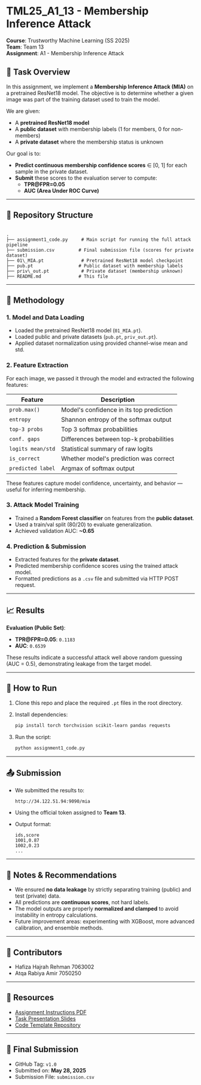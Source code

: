 # TML25_A1_13 - Membership Inference Attack

**Course**: Trustworthy Machine Learning (SS 2025)  
**Team**: Team 13  
**Assignment**: A1 - Membership Inference Attack  

## 🧠 Task Overview

In this assignment, we implement a **Membership Inference Attack (MIA)** on a pretrained ResNet18 model. The objective is to determine whether a given image was part of the training dataset used to train the model.

We are given:
- A **pretrained ResNet18 model**
- A **public dataset** with membership labels (1 for members, 0 for non-members)
- A **private dataset** where the membership status is unknown

Our goal is to:
- **Predict continuous membership confidence scores** ∈ [0, 1] for each sample in the private dataset.
- **Submit** these scores to the evaluation server to compute:
  - **TPR@FPR=0.05**
  - **AUC (Area Under ROC Curve)**

---

## 📁 Repository Structure

```

.
├── assignment1_code.py     # Main script for running the full attack pipeline
├── submission.csv         # Final submission file (scores for private dataset)
├── 01\_MIA.pt              # Pretrained ResNet18 model checkpoint
├── pub.pt                 # Public dataset with membership labels
├── priv\_out.pt            # Private dataset (membership unknown)
├── README.md              # This file

````

---

## 🧪 Methodology

### 1. **Model and Data Loading**
- Loaded the pretrained ResNet18 model (`01_MIA.pt`).
- Loaded public and private datasets (`pub.pt`, `priv_out.pt`).
- Applied dataset normalization using provided channel-wise mean and std.

### 2. **Feature Extraction**
For each image, we passed it through the model and extracted the following features:

| Feature | Description |
|--------|-------------|
| `prob.max()` | Model's confidence in its top prediction |
| `entropy` | Shannon entropy of the softmax output |
| `top-3 probs` | Top 3 softmax probabilities |
| `conf. gaps` | Differences between top-k probabilities |
| `logits mean/std` | Statistical summary of raw logits |
| `is_correct` | Whether model's prediction was correct |
| `predicted label` | Argmax of softmax output |

These features capture model confidence, uncertainty, and behavior — useful for inferring membership.

### 3. **Attack Model Training**
- Trained a **Random Forest classifier** on features from the **public dataset**.
- Used a train/val split (80/20) to evaluate generalization.
- Achieved validation AUC: **~0.65**

### 4. **Prediction & Submission**
- Extracted features for the **private dataset**.
- Predicted membership confidence scores using the trained attack model.
- Formatted predictions as a `.csv` file and submitted via HTTP POST request.

---

## 📈 Results

**Evaluation (Public Set)**:
- **TPR@FPR=0.05**: `0.1183`
- **AUC**: `0.6539`

These results indicate a successful attack well above random guessing (AUC = 0.5), demonstrating leakage from the target model.

---

## 🚀 How to Run

1. Clone this repo and place the required `.pt` files in the root directory.
2. Install dependencies:
   ```bash
   pip install torch torchvision scikit-learn pandas requests

3. Run the script:

   ```bash
   python assignment1_code.py
   ```

---

## 📤 Submission

* We submitted the results to:

  ```
  http://34.122.51.94:9090/mia
  ```
* Using the official token assigned to **Team 13**.
* Output format:

  ```csv
  ids,score
  1001,0.87
  1002,0.23
  ...
  ```

---

## 📌 Notes & Recommendations

* We ensured **no data leakage** by strictly separating training (public) and test (private) data.
* All predictions are **continuous scores**, not hard labels.
* The model outputs are properly **normalized and clamped** to avoid instability in entropy calculations.
* Future improvement areas: experimenting with XGBoost, more advanced calibration, and ensemble methods.

---

## 👥 Contributors

* Hafiza Hajrah Rehman   7063002
* Atqa Rabiya Amir 7050250

---

## 🔗 Resources

* [Assignment Instructions PDF](./01-MIA-TML2025.pdf)
* [Task Presentation Slides](./TML2025-TASK1.pdf)
* [Code Template Repository](https://github.com/sprintml/tml_2025_tasks)

---

## 🏁 Final Submission

* GitHub Tag: `v1.0`
* Submitted on: **May 28, 2025**
* Submission File: `submission.csv`

```


 

